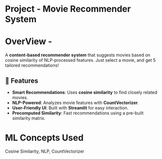 # Project - Movie Recommender System

# OverView -
A **content-based recommender system** that suggests movies based on cosine similarity of NLP-processed features. Just select a movie, and get 5 tailored recommendations! 

## 🚀 Features  
- **Smart Recommendations**: Uses **cosine similarity** to find closely related movies.  
- **NLP-Powered**: Analyzes movie features with **CountVectorizer**.  
- **User-Friendly UI**: Built with **Streamlit** for easy interaction.  
- **Precomputed Similarity**: Fast recommendations using a pre-built similarity matrix. 

# ML Concepts Used
Cosine Similarity, NLP, CountVectorizer


